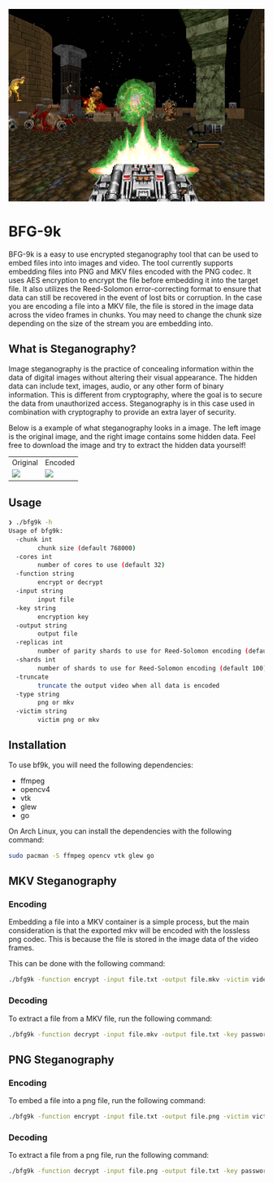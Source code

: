 <p align="center">
      <img src="./BFG9000.png" center>
</p>

# BFG-9k

BFG-9k is a easy to use encrypted steganography tool that can be used to embed files into into images and video. The tool currently supports embedding files into PNG and MKV files encoded with the PNG codec. It uses AES encryption to encrypt the file before embedding it into the target file. It also utilizes the Reed-Solomon error-correcting format to ensure that data can still be recovered in the event of lost bits or corruption. In the case you are encoding a file into a MKV file, the file is stored in the image data across the video frames in chunks. You may need to change the chunk size depending on the size of the stream you are embedding into.


## What is Steganography?
Image steganography is the practice of concealing information within the data of digital images without altering their visual appearance. The hidden data can include text, images, audio, or any other form of binary information. This is different from cryptography, where the goal is to secure the data from unauthorized access. Steganography is in this case used in combination with cryptography to provide an extra layer of security.

Below is a example of what steganography looks in a image. The left image is the original image, and the right image contains some hidden data. Feel free to download the image and try to extract the hidden data yourself! 

<table align="center">
      <tr>
            <td>Original</td>
            <td>Encoded</td>
      </tr>
      <tr>
            <td><img src="./Cover-Original.png" height=750></td>
            <td><img src="./Cover-Stego.png" height=750></td>
      </tr>
</table>


## Usage

```sh
❯ ./bfg9k -h
Usage of bfg9k:
  -chunk int
        chunk size (default 768000)
  -cores int
        number of cores to use (default 32)
  -function string
        encrypt or decrypt
  -input string
        input file
  -key string
        encryption key
  -output string
        output file
  -replicas int
        number of parity shards to use for Reed-Solomon encoding (default 25)
  -shards int
        number of shards to use for Reed-Solomon encoding (default 100)
  -truncate
        truncate the output video when all data is encoded
  -type string
        png or mkv
  -victim string
        victim png or mkv
```

## Installation
To use bf9k, you will need the following dependencies:
- ffmpeg
- opencv4
- vtk
- glew
- go

On Arch Linux, you can install the dependencies with the following command:
```sh
sudo pacman -S ffmpeg opencv vtk glew go
```

## MKV Steganography 

### Encoding
Embedding a file into a MKV container is a simple process, but the main consideration is that the exported mkv will be encoded with the lossless png codec. This is because the file is stored in the image data of the video frames. 

This can be done with the following command:
```sh
./bfg9k -function encrypt -input file.txt -output file.mkv -victim video_png.mkv -key password -type mkv
```

### Decoding
To extract a file from a MKV file, run the following command:
```sh
./bfg9k -function decrypt -input file.mkv -output file.txt -key password -type mkv
```

## PNG Steganography

### Encoding
To embed a file into a png file, run the following command:
```sh
./bfg9k -function encrypt -input file.txt -output file.png -victim victim.png -key password -type png
```

### Decoding
To extract a file from a png file, run the following command:
```sh
./bfg9k -function decrypt -input file.png -output file.txt -key password -type png
```
